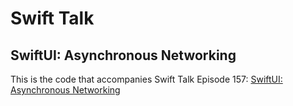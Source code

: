 # Swift Talk
## SwiftUI: Asynchronous Networking

This is the code that accompanies Swift Talk Episode 157: [SwiftUI: Asynchronous Networking](https://talk.objc.io/episodes/S01E157-asynchronous-networking-with-swiftui)
